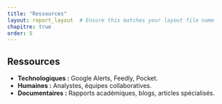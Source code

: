 ```yaml
---
title: "Ressources"
layout: report_layout  # Ensure this matches your layout file name
chapitre: true
order: 5
---
```



## Ressources
- **Technologiques :** Google Alerts, Feedly, Pocket.
- **Humaines :** Analystes, équipes collaboratives.
- **Documentaires :** Rapports académiques, blogs, articles spécialisés.